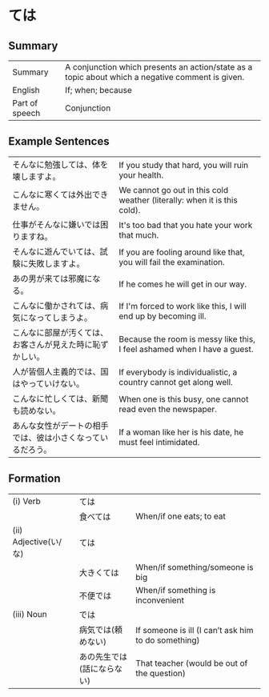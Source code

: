 # ては

## Summary

<table><tr>   <td>Summary</td>   <td>A conjunction which presents an action/state as a topic about which a negative comment is given.</td></tr><tr>   <td>English</td>   <td>If; when; because</td></tr><tr>   <td>Part of speech</td>   <td>Conjunction</td></tr></table>

## Example Sentences

<table><tr>   <td>そんなに勉強しては、体を壊しますよ。</td>   <td>If you study that hard, you will ruin your health.</td></tr><tr>   <td>こんなに寒くては外出できません。</td>   <td>We cannot go out in this cold weather (literally: when it is this cold).</td></tr><tr>   <td>仕事がそんなに嫌いでは困りますね。</td>   <td>It's too bad that you hate your work that much.</td></tr><tr>   <td>そんなに遊んでいては、試験に失敗しますよ。</td>   <td>If you are fooling around like that, you will fail the examination.</td></tr><tr>   <td>あの男が来ては邪魔になる。</td>   <td>If he comes he will get in our way.</td></tr><tr>   <td>こんなに働かされては、病気になってしまうよ。</td>   <td>If I'm forced to work like this, I will end up by becoming ill.</td></tr><tr>   <td>こんなに部屋が汚くては、お客さんが見えた時に恥ずかしい。</td>   <td>Because the room is messy like this, I feel ashamed when I have a guest.</td></tr><tr>   <td>人が皆個人主義的では、国はやっていけない。</td>   <td>If everybody is individualistic, a country cannot get along well.</td></tr><tr>   <td>こんなに忙しくては、新聞も読めない。</td>   <td>When one is this busy, one cannot read even the newspaper.</td></tr><tr>   <td>あんな女性がデートの相手では、彼は小さくなっているだろう。</td>   <td>If a woman like her is his date, he must feel intimidated.</td></tr></table>

## Formation

<table class="table"><tbody><tr class="tr head"><td class="td"><span class="numbers">(i)</span> <span class="bold">Verb</span></td><td class="td"><span class="concept">ては</span></td><td class="td"></td></tr><tr class="tr"><td class="td"></td><td class="td"><span>食べ</span><span class="concept">ては</span></td><td class="td"><span>When/if one eats; to eat</span></td></tr><tr class="tr head"><td class="td"><span class="numbers">(ii)</span> <span class="bold">Adjective(い/な)</span> </td><td class="td"><span class="concept">ては</span></td><td class="td"></td></tr><tr class="tr"><td class="td"></td><td class="td"><span>大きく</span><span class="concept">ては</span></td><td class="td"><span>When/if something/someone is big</span></td></tr><tr class="tr"><td class="td"></td><td class="td"><span>不便</span><span class="concept">では</span></td><td class="td"><span>When/if something is inconvenient</span></td></tr><tr class="tr head"><td class="td"><span class="numbers">(iii)</span> <span class="bold">Noun</span></td><td class="td"><span class="concept">では</span></td><td class="td"></td></tr><tr class="tr"><td class="td"></td><td class="td"><span>病気</span><span class="concept">では</span><span>(頼めない)</span> </td><td class="td"><span>If someone is ill (I can’t ask him to do something)</span> </td></tr><tr class="tr"><td class="td"></td><td class="td"><span>あの先生</span><span class="concept">では</span><span>(話にならない)</span> </td><td class="td"><span>That teacher (would be out of the question)</span> </td></tr></tbody></table>

